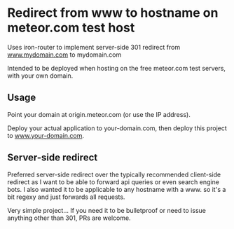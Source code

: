 # Redirect from www to hostname on meteor.com test host

Uses iron-router to implement server-side 301 redirect from www.mydomain.com to mydomain.com

Intended to be deployed when hosting on the free meteor.com test servers, with your own domain.

## Usage

Point your domain at origin.meteor.com (or use the IP address).

Deploy your actual application to your-domain.com, then deploy this project to www.your-domain.com.

## Server-side redirect

Preferred server-side redirect over the typically recommended client-side redirect as I want to be able to forward api queries or even search engine bots. I also wanted it to be applicable to any hostname with a www. so it's a bit regexy and just forwards all requests.

Very simple project... If you need it to be bulletproof or need to issue anything other than 301, PRs are welcome.